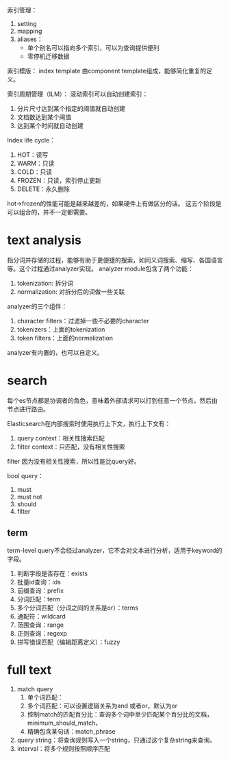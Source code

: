 索引管理：

1. setting
2. mapping
3. aliases：
   - 单个别名可以指向多个索引，可以为查询提供便利
   - 零停机迁移数据

索引模版：
index template 由component template组成，能够简化重复的定义。

索引周期管理（ILM）：
滚动索引可以自动创建索引：
1. 分片尺寸达到某个指定的阈值就自动创建
2. 文档数达到某个阈值
3. 达到某个时间就自动创建

Index life cycle：
1. HOT：读写
2. WARM：只读
3. COLD：只读
4. FROZEN：只读，索引停止更新
5. DELETE：永久删除


hot->frozen的性能可能是越来越差的，如果硬件上有做区分的话。 
这五个阶段是可以组合的，并不一定都需要。


# text analysis
指分词并存储的过程，能够有助于更便捷的搜索，如同义词搜索、缩写、各国语言等。这个过程通过analyzer实现。
analyzer module包含了两个功能：
1. tokenization: 拆分词
2. normalization: 对拆分后的词做一些关联

analyzer的三个组件：
1. character filters：过滤掉一些不必要的character
2. tokenizers：上面的tokenization
3. token filters：上面的normalization

analyzer有内置的，也可以自定义。

# search
每个es节点都是协调者的角色，意味着外部请求可以打到任意一个节点，然后由节点进行路由。

Elasticsearch在内部搜索时使用执行上下文，执行上下文有：
1. query context：相关性搜索匹配
2. filter context：只匹配，没有相关性搜索
   
filter 因为没有相关性搜索，所以性能比query好。

bool query：
1. must
2. must not
3. should 
4. filter

## term
term-level query不会经过analyzer，它不会对文本进行分析，适用于keyword的字段。
1. 判断字段是否存在：exists
2. 批量id查询：ids
3. 前缀查询：prefix
4. 分词匹配：term
5. 多个分词匹配（分词之间的关系是or）：terms
6. 通配符：wildcard
7. 范围查询：range
8. 正则查询：regexp
9. 拼写错误匹配（编辑距离定义）：fuzzy

# full text

1. match query
   1. 单个词匹配：
   2. 多个词匹配：可以设置逻辑关系为and 或者or，默认为or
   3. 控制match的匹配百分比：查询多个词中至少匹配某个百分比的文档，minimum_should_match，
   4. 精确包含某句话：match_phrase
2. query string：将查询规则写入一个string，只通过这个复杂string来查询。
3. interval：将多个规则按照顺序匹配





